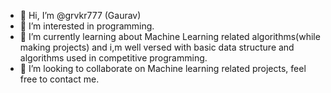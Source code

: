 - 👋 Hi, I’m @grvkr777 (Gaurav)
- 👀 I’m interested in programming.
- 🌱 I’m currently learning about Machine Learning related algorithms(while making projects) and i,m well versed with basic data structure and algorithms used in competitive programming.
- 💞️ I’m looking to collaborate on Machine learning related projects, feel free to contact me.


<!---
grvkr777/grvkr777 is a ✨ special ✨ repository because its `README.md` (this file) appears on your GitHub profile.
You can click the Preview link to take a look at your changes.
--->
